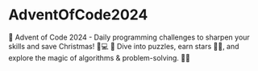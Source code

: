 # AdventOfCode2024
🌟 Advent of Code 2024 - Daily programming challenges to sharpen your skills and save Christmas! 🎅💻 🎄 Dive into puzzles, earn stars 🌟🌟, and explore the magic of algorithms &amp; problem-solving. 🚀🧩

